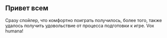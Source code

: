 ## Привет всем

Сразу спойлер, что комфортно поиграть получилось, более того, также удалось получить удовольствие
от процесса подготовки к игре. Vox humana!

